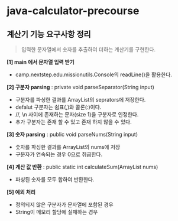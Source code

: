 # java-calculator-precourse

## 계산기 기능 요구사항 정리

> 입력한 문자열에서 숫자를 추출하여 더하는 계산기를 구현한다. 

**[1] main 에서 문자열 입력 받기**
  - camp.nextstep.edu.missionutils.Console의 readLine()을 활용한다. 

**[2] 구분자 parsing** : private void parseSeparator(String input)
  - 구분자를 파싱한 결과를 ArrayList의 seprators에 저장한다.
  - defalut 구분자는 쉼표(,)와 콜론(:)이다. 
  - //, \n 사이에 존재하는 문자(size 1)을 구분자로 인정한다. 
  - 추가 구분자는 존재 할 수 있고 존재 하지 않을 수 있다.

**[3] 숫자 parsing** : public void parseNums(String input)
  - 숫자를 파싱한 결과를 ArrayList의 nums에 저장
  - 구분자가 연속되는 경우 0으로 취급한다.

**[4] 계산 값 반환**  : public static int calculateSum(ArrayList<Integer> nums)

  - 파싱된 숫자를 모두 합하여 반환한다. 

**[5] 예외 처리** 

  - 정의되지 않은 구분자가 문자열에 포함된 경우
  - String이 메모리 할당에 실패하는 경우 



 



